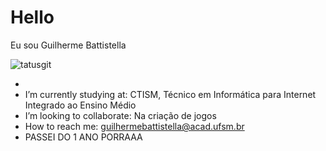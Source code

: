 # Hello
  Eu sou Guilherme Battistella

   ![tatusgit](https://github-readme-stats.vercel.app/api?username=GuilhermeBattistella&show_icons=true&theme=radical)
 
 -  
 -  I’m currently studying at: CTISM, Técnico em Informática para Internet Integrado ao Ensino Médio
 -  I’m looking to collaborate: Na criação de jogos
 -  How to reach me: guilhermebattistella@acad.ufsm.br
 -  PASSEI DO 1 ANO PORRAAA
